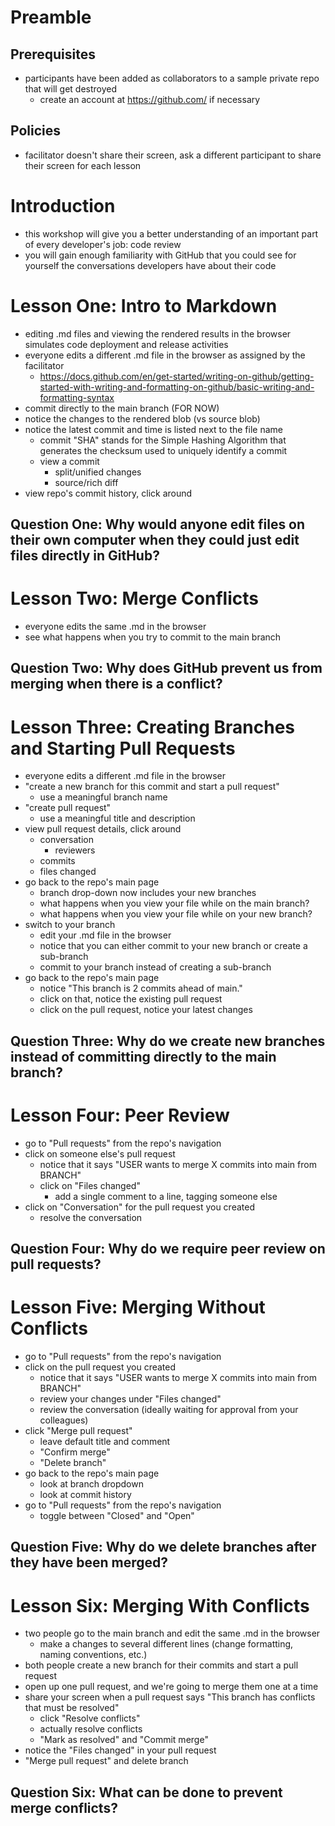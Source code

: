 # Preamble

## Prerequisites
- participants have been added as collaborators to a sample private repo that will get destroyed
	- create an account at https://github.com/ if necessary

## Policies
- facilitator doesn't share their screen, ask a different participant to share their screen for each lesson

# Introduction
- this workshop will give you a better understanding of an important part of every developer's job: code review
- you will gain enough familiarity with GitHub that you could see for yourself the conversations developers have about their code

# Lesson One: Intro to Markdown
- editing .md files and viewing the rendered results in the browser simulates code deployment and release activities
- everyone edits a different .md file in the browser as assigned by the facilitator
	- https://docs.github.com/en/get-started/writing-on-github/getting-started-with-writing-and-formatting-on-github/basic-writing-and-formatting-syntax
- commit directly to the main branch (FOR NOW)
- notice the changes to the rendered blob (vs source blob)
- notice the latest commit and time is listed next to the file name
	- commit "SHA" stands for the Simple Hashing Algorithm that generates the checksum used to uniquely identify a commit
	- view a commit
		- split/unified changes
		- source/rich diff
- view repo's commit history, click around

## Question One: Why would anyone edit files on their own computer when they could just edit files directly in GitHub?

# Lesson Two: Merge Conflicts
- everyone edits the same .md in the browser
- see what happens when you try to commit to the main branch

## Question Two: Why does GitHub prevent us from merging when there is a conflict?

# Lesson Three: Creating Branches and Starting Pull Requests
- everyone edits a different .md file in the browser
- "create a new branch for this commit and start a pull request"
	- use a meaningful branch name
- "create pull request"
	- use a meaningful title and description
- view pull request details, click around
	- conversation
		- reviewers
	- commits
	- files changed
- go back to the repo's main page
	- branch drop-down now includes your new branches
	- what happens when you view your file while on the main branch?
	- what happens when you view your file while on your new branch?
- switch to your branch
	- edit your .md file in the browser
	- notice that you can either commit to your new branch or create a sub-branch
	- commit to your branch instead of creating a sub-branch
- go back to the repo's main page
	- notice "This branch is 2 commits ahead of main."
	- click on that, notice the existing pull request
	- click on the pull request, notice your latest changes

## Question Three: Why do we create new branches instead of committing directly to the main branch?

# Lesson Four: Peer Review
- go to "Pull requests" from the repo's navigation
- click on someone else's pull request
	- notice that it says "USER wants to merge X commits into main from BRANCH"
	- click on "Files changed"
		- add a single comment to a line, tagging someone else
- click on "Conversation" for the pull request you created
	- resolve the conversation

## Question Four: Why do we require peer review on pull requests?

# Lesson Five: Merging Without Conflicts
- go to "Pull requests" from the repo's navigation
- click on the pull request you created
	- notice that it says "USER wants to merge X commits into main from BRANCH"
	- review your changes under "Files changed"
	- review the conversation (ideally waiting for approval from your colleagues)
- click "Merge pull request"
	- leave default title and comment
	- "Confirm merge"
	- "Delete branch"
- go back to the repo's main page
	- look at branch dropdown
	- look at commit history
- go to "Pull requests" from the repo's navigation
	- toggle between "Closed" and "Open"

## Question Five: Why do we delete branches after they have been merged?

# Lesson Six: Merging With Conflicts
- two people go to the main branch and edit the same .md in the browser
	- make a changes to several different lines (change formatting, naming conventions, etc.)
- both people create a new branch for their commits and start a pull request
- open up one pull request, and we're going to merge them one at a time
- share your screen when a pull request says "This branch has conflicts that must be resolved"
	- click "Resolve conflicts"
	- actually resolve conflicts
	- "Mark as resolved" and "Commit merge"
- notice the "Files changed" in your pull request
- "Merge pull request" and delete branch

## Question Six: What can be done to prevent merge conflicts?
